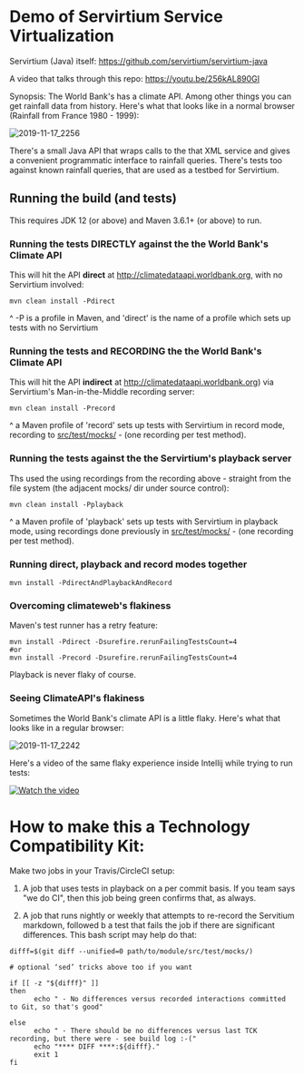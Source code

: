 # Demo of Servirtium Service Virtualization

Servirtium (Java) itself: https://github.com/servirtium/servirtium-java

A video that talks through this repo: https://youtu.be/256kAL890GI

Synopsis: The World Bank's has a climate API. Among other things you can get rainfall data from 
history. Here's what that looks like in a normal browser (Rainfall from France 1980 - 1999):

![2019-11-17_2256](https://user-images.githubusercontent.com/82182/69015669-0c06ce00-098e-11ea-963c-13f5e6cd9821.png)

There's a small Java API that wraps calls to the that XML service and gives a convenient programmatic
interface to rainfall queries.  There's tests too against known rainfall queries, that are used as
a testbed for Servirtium.

## Running the build (and tests)

This requires JDK 12 (or above) and Maven 3.6.1+ (or above) to run.

### Running the tests DIRECTLY against the the World Bank's Climate API 

This will hit the API **direct** at http://climatedataapi.worldbank.org, with 
no Servirtium involved:

```
mvn clean install -Pdirect
```

^ -P is a profile in Maven, and 'direct' is the name of a profile which sets up tests 
with no Servirtium

### Running the tests and RECORDING the the World Bank's Climate API 

This will hit the API **indirect** at http://climatedataapi.worldbank.org) 
via Servirtium's Man-in-the-Middle recording server:

```
mvn clean install -Precord
```

^ a Maven profile of 'record' sets up tests with Servirtium in record mode, recording to
[src/test/mocks/](/servirtium/demo-java-climate-data-tck/tree/master/src/test/mocks) - 
(one recording per test method).

### Running the tests against the the Servirtium's playback server 

Ths used the using recordings from the recording above - straight from the file system (the adjacent mocks/ 
dir under source control):

```
mvn clean install -Pplayback
```

^ a Maven profile of 'playback' sets up tests with Servirtium in playback mode, using recordings 
done previously in [src/test/mocks/](/servirtium/demo-java-climate-data-tck/tree/master/src/test/mocks) - 
(one recording per test method).

### Running direct, playback and record modes together

```
mvn install -PdirectAndPlaybackAndRecord 
```

### Overcoming climateweb's flakiness

Maven's test runner has a retry feature:

```
mvn install -Pdirect -Dsurefire.rerunFailingTestsCount=4
#or
mvn install -Precord -Dsurefire.rerunFailingTestsCount=4
```

Playback is never flaky of course.

### Seeing ClimateAPI's flakiness

Sometimes the World Bank's climate API is a little flaky. Here's what that looks like in a regular 
browser:

![2019-11-17_2242](https://user-images.githubusercontent.com/82182/69015460-dfea4d80-098b-11ea-97b5-dbb75ced9f94.png)

Here's a video of the same flaky experience inside Intellij while trying to run tests:

[![Watch the video](https://user-images.githubusercontent.com/82182/68976194-2ce3ed80-07ed-11ea-8d8b-4340f608751f.png)](https://youtu.be/PEsVkMUH6uQ)

# How to make this a Technology Compatibility Kit:

Make two jobs in your Travis/CircleCI setup:

1. A job that uses tests in playback on a per commit basis. If you team says "we do CI", then this 
job being green confirms that, as always.

2. A job that runs nightly or weekly that attempts to re-record the Servitium markdown, followed b a 
test that fails the job if there are significant differences. This bash script may help do that:

```
difff=$(git diff --unified=0 path/to/module/src/test/mocks/)

# optional ‘sed’ tricks above too if you want

if [[ -z "${difff}" ]]
then
      echo " - No differences versus recorded interactions committed to Git, so that's good"

else
      echo " - There should be no differences versus last TCK recording, but there were - see build log :-("
      echo "**** DIFF ****:${difff}."
      exit 1
fi
```



